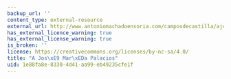 ```yaml
---
backup_url: ''
content_type: external-resource
external_url: http://www.antoniomachadoensoria.com/camposdecastilla/ajosemariapalacio.htm
has_external_licence_warning: true
has_external_license_warning: true
is_broken: ''
license: https://creativecommons.org/licenses/by-nc-sa/4.0/
title: "A Jos\xE9 Mar\xEDa Palacios"
uid: 1e88fa8e-8330-4d41-aa99-eb49235cfe1f
---
```

